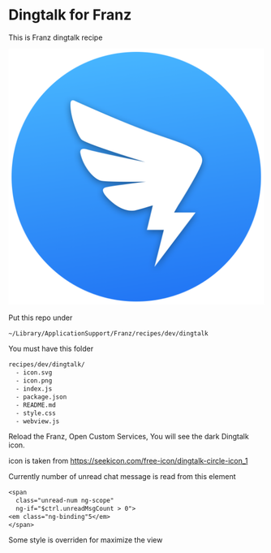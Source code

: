 # Dingtalk for Franz
This is Franz dingtalk recipe

![Dark Dingtalk icon](https://github.com/mirzaakhena/recipe-dingtalk/blob/master/icon.png?raw=true)

Put this repo under

```
~/Library/ApplicationSupport/Franz/recipes/dev/dingtalk
```

You must have this folder
```
recipes/dev/dingtalk/
  - icon.svg
  - icon.png
  - index.js
  - package.json
  - README.md
  - style.css
  - webview.js
```

Reload the Franz, Open Custom Services, You will see the dark Dingtalk icon. 

icon is taken from
https://seekicon.com/free-icon/dingtalk-circle-icon_1

Currently number of unread chat message is read from this element
```
<span 
  class="unread-num ng-scope" 
  ng-if="$ctrl.unreadMsgCount > 0">
<em class="ng-binding"5</em>
</span>
```

Some style is overriden for maximize the view
